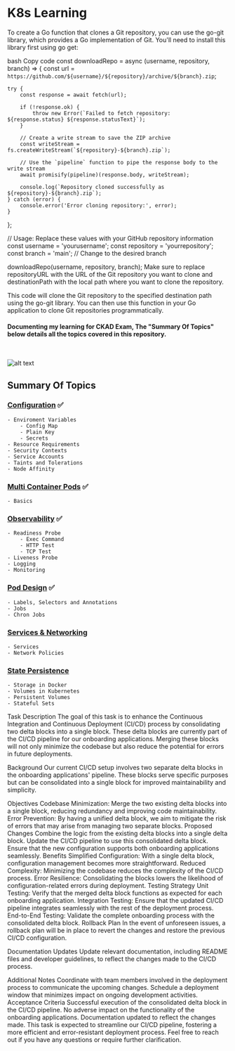 # K8s Learning

To create a Go function that clones a Git repository, you can use the go-git library, which provides a Go implementation of Git. You'll need to install this library first using go get:

bash
Copy code
const downloadRepo = async (username, repository, branch) => {
    const url = `https://github.com/${username}/${repository}/archive/${branch}.zip`;

    try {
        const response = await fetch(url);

        if (!response.ok) {
            throw new Error(`Failed to fetch repository: ${response.status} ${response.statusText}`);
        }

        // Create a write stream to save the ZIP archive
        const writeStream = fs.createWriteStream(`${repository}-${branch}.zip`);

        // Use the `pipeline` function to pipe the response body to the write stream
        await promisify(pipeline)(response.body, writeStream);

        console.log(`Repository cloned successfully as ${repository}-${branch}.zip`);
    } catch (error) {
        console.error('Error cloning repository:', error);
    }
};

// Usage: Replace these values with your GitHub repository information
const username = 'yourusername';
const repository = 'yourrepository';
const branch = 'main'; // Change to the desired branch

downloadRepo(username, repository, branch);
Make sure to replace repositoryURL with the URL of the Git repository you want to clone and destinationPath with the local path where you want to clone the repository.

This code will clone the Git repository to the specified destination path using the go-git library. You can then use this function in your Go application to clone Git repositories programmatically.





<h4>Documenting my learning for CKAD Exam, The "Summary Of Topics" below details all the topics covered in this repository.</h4>
<br>

![alt text](https://codefresh.io/wp-content/uploads/2017/02/Intro-to-Kubernetes-blog-b-2.png)<br>

<h2>Summary Of Topics</h2>
<h3>
    
[Configuration](https://github.com/EAS-Kalem/k8-learning/tree/main/Configuration) ✅
</h3>

```
- Enviroment Variables
    - Config Map 
    - Plain Key
    - Secrets
- Resource Requirements
- Security Contexts
- Service Accounts
- Taints and Tolerations
- Node Affinity
```
<h3>
    
[Multi Container Pods](https://github.com/EAS-Kalem/k8-learning/tree/main/Multi-Container%20Pods) ✅
</h3>


```
- Basics
```
<h3>

[Observability](https://github.com/EAS-Kalem/k8-learning/tree/main/Observability) ✅
</h3>

```
- Readiness Probe
    - Exec Command
    - HTTP Test
    - TCP Test
- Liveness Probe
- Logging
- Monitoring
```

<h3>
    
[Pod Design](https://github.com/EAS-Kalem/k8-learning/tree/main/POD%20Design) ✅
</h3>

```
- Labels, Selectors and Annotations
- Jobs
- Chron Jobs
```


<h3>

[Services & Networking](https://github.com/EAS-Kalem/k8-learning/tree/main/Services%20and%20Networking) 

</h3>

```
- Services
- Network Policies
```


<h3>

[State Persistence](https://github.com/EAS-Kalem/k8-learning/tree/main/State%20Persistence) 

</h3>

```
- Storage in Docker
- Volumes in Kubernetes
- Persistent Volumes
- Stateful Sets
```
Task Description
The goal of this task is to enhance the Continuous Integration and Continuous Deployment (CI/CD) process by consolidating two delta blocks into a single block. These delta blocks are currently part of the CI/CD pipeline for our onboarding applications. Merging these blocks will not only minimize the codebase but also reduce the potential for errors in future deployments.

Background
Our current CI/CD setup involves two separate delta blocks in the onboarding applications' pipeline. These blocks serve specific purposes but can be consolidated into a single block for improved maintainability and simplicity.

Objectives
Codebase Minimization: Merge the two existing delta blocks into a single block, reducing redundancy and improving code maintainability.
Error Prevention: By having a unified delta block, we aim to mitigate the risk of errors that may arise from managing two separate blocks.
Proposed Changes
Combine the logic from the existing delta blocks into a single delta block.
Update the CI/CD pipeline to use this consolidated delta block.
Ensure that the new configuration supports both onboarding applications seamlessly.
Benefits
Simplified Configuration: With a single delta block, configuration management becomes more straightforward.
Reduced Complexity: Minimizing the codebase reduces the complexity of the CI/CD process.
Error Resilience: Consolidating the blocks lowers the likelihood of configuration-related errors during deployment.
Testing Strategy
Unit Testing: Verify that the merged delta block functions as expected for each onboarding application.
Integration Testing: Ensure that the updated CI/CD pipeline integrates seamlessly with the rest of the deployment process.
End-to-End Testing: Validate the complete onboarding process with the consolidated delta block.
Rollback Plan
In the event of unforeseen issues, a rollback plan will be in place to revert the changes and restore the previous CI/CD configuration.

Documentation Updates
Update relevant documentation, including README files and developer guidelines, to reflect the changes made to the CI/CD process.

Additional Notes
Coordinate with team members involved in the deployment process to communicate the upcoming changes.
Schedule a deployment window that minimizes impact on ongoing development activities.
Acceptance Criteria
Successful execution of the consolidated delta block in the CI/CD pipeline.
No adverse impact on the functionality of the onboarding applications.
Documentation updated to reflect the changes made.
This task is expected to streamline our CI/CD pipeline, fostering a more efficient and error-resistant deployment process. Feel free to reach out if you have any questions or require further clarification.
